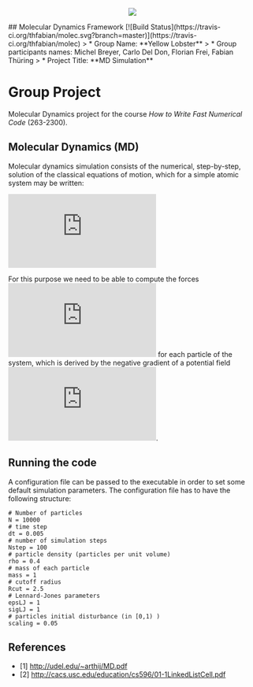 <p align="center">
    <img src="https://github.com/thfabian/molec/blob/master/doc/logo/logo.png">
</p>
## Molecular Dynamics Framework [![Build Status](https://travis-ci.org/thfabian/molec.svg?branch=master)](https://travis-ci.org/thfabian/molec)
> * Group Name: **Yellow Lobster**
> * Group participants names: Michel Breyer, Carlo Del Don, Florian Frei, Fabian Thüring
> * Project Title: **MD Simulation**

# Group Project
Molecular Dynamics project for the course *How to Write Fast Numerical Code* (263-2300).

## Molecular Dynamics (MD)
Molecular dynamics simulation consists of the numerical, step-by-step, solution of the
classical equations of motion, which for a simple atomic system may be written:

![equation](https://latex.codecogs.com/png.latex?%5Clarge%20%5Cbegin%7Balign*%7D%20%26m_i%20%5Cddot%7B%5Cvec%7Bx%7D%7D_i%20%3D%20%5Cvec%7Bf%7D_i%5C%5C%26%5Cvec%7Bf%7D_i%20%3D%20-%5Cnabla_%7B%5Cvec%7Bx%7D_i%7D%5Cmathcal%7BU%7D%28%5Cvec%7Bx_1%7D%2C%5Cldots%2C%5Cvec%7Bx_N%7D%29%20%5Cend%7Balign*%7D)

For this purpose we need to be able to compute the forces ![equation](https://latex.codecogs.com/png.latex?%5Clarge%20%5Cvec%7Bf%7D_i) for each particle of the system, which is derived by the negative gradient of a potential field  ![equation](https://latex.codecogs.com/png.latex?%5Clarge%20%5Cmathcal%7BU%7D%28%5Cvec%7Bx%7D_1%2C%5Cldots%2C%5Cvec%7Bx%7D_N%29).

## Running the code
A configuration file can be passed to the executable in order to set some default simulation parameters. The configuration file has to have the following structure:
```{sh}
# Number of particles
N = 10000
# time step
dt = 0.005 
# number of simulation steps
Nstep = 100
# particle density (particles per unit volume)
rho = 0.4
# mass of each particle
mass = 1
# cutoff radius
Rcut = 2.5
# Lennard-Jones parameters
epsLJ = 1
sigLJ = 1
# particles initial disturbance (in [0,1) )
scaling = 0.05
```

## References 
 * [1] http://udel.edu/~arthij/MD.pdf
 * [2] http://cacs.usc.edu/education/cs596/01-1LinkedListCell.pdf
 
